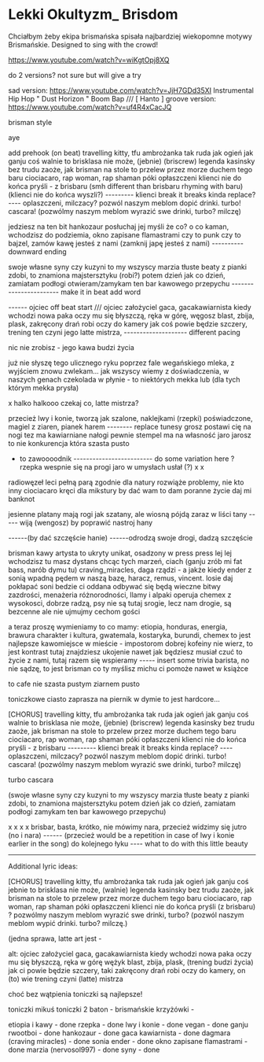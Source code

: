 # Lekki Okultyzm_ Brisdom

Chciałbym żeby ekipa brismańska spisała najbardziej wiekopomne motywy Brismańskie.
Designed to sing with the crowd!

https://www.youtube.com/watch?v=wiKgtOpj8XQ

do 2 versions? not sure but will give a try

sad version: https://www.youtube.com/watch?v=JjH7GDd35XI Instrumental Hip Hop " Dust Horizon " Boom Bap /// [ Hanto ]
groove version: https://www.youtube.com/watch?v=uf4R4xCacJQ



brisman style

aye 

add prehook
(on beat)
travelling kitty, tfu ambrożanka tak ruda jak ogień
jak ganju coś walnie to brisklasa nie może, (jebnie) (briscrew)
legenda kasinsky bez trudu zaoże, jak brisman na stole to przelew przez morze
duchem tego baru ciociacaro, rap woman, rap shaman
póki opłaszczeni klienci nie do końca pryśli - z brisbaru (smh different than brisbaru rhyming with baru) (klienci nie do końca wyszli?)
--------- klienci break it breaks kinda replace? ---- oplaszczeni, milczacy?
pozwól naszym meblom dopić drinki. turbo! cascara! (pozwólmy naszym meblom wyrazić swe drinki, turbo? milczę)

jedziesz na ten bit hankozaur posłuchaj jej myśli
że co? o co kaman, wchodzisz do podziemia, okno zapisane flamastrami
czy to punk czy to bajzel, zamów kawę jesteś z nami (zamknij japę jesteś z nami) ---------- downward ending

swoje własne syny czy kuzyni to my wszyscy
marzia tłuste beaty z pianki zdobi, to znamiona majstersztyku (robi?)
potem dzień jak co dzień, zamiatam podłogi
otwieram/zamykam ten bar kawowego przepychu ----------------------- make it in beat add word

------ ojciec off beat start /// 
ojciec założyciel gaca, gacakawiarnista 
kiedy wchodzi nowa paka oczy mu się błyszczą, 
ręka w górę, węgosz blast, zbija, plask, 
zakręcony drań robi oczy do kamery
jak coś powie będzie szczery,
trening ten czyni jego latte mistrza,  -------------------- different pacing

nic nie zrobisz - jego kawa
budzi życia

już nie słyszę tego ulicznego ryku 
poprzez fale wegańskiego mleka, z wyjściem znowu zwlekam...
jak wszyscy wiemy z doświadczenia, w naszych genach
czekolada w płynie - to niektórych mekka 
lub (dla tych którym mekka prysła)

x
halko halkooo
czekaj co, latte mistrza? 

przecież lwy i konie, tworzą jak szalone, 
naklejkami (rzepki) poświadczone, magiel z ziaren, pianek harem -------- replace tunesy
grosz postawi cię na nogi 
tez ma kawiarniane nałogi
pewnie stempel ma na własność
jaro jarosz to nie konkurencja która szasta pusto
- to zawoooodnik
------------------------- do some variation here ? rzepka wespnie się na progi
jaro w umysłach usłał (?)
x
x

radiowęzeł leci pełną parą
zgodnie dla natury rozwiąże problemy, nie kto inny ciociacaro
kręci dla mikstury by dać wam to 
dam poranne życie daj mi banknot

jesienne platany mają rogi jak szatany, 
ale wiosną pójdą zaraz w liści tany ----- wiją (wengosz)
by poprawić nastroj hany 

------(by dać szczęście hanie)
------odrodzą swoje drogi, dadzą szczęście

brisman kawy artysta to ukryty unikat, 
osadzony w press press lej lej 
wchodzisz tu masz dystans
chcąc tych marzeń, ciach
(ganju zrób mi fat bass, narób dymu tu)
craving_miracles, daga rządzi - a jakże
kiedy ender z sonią wpadną pędem w naszą bazę, 
haracz, remus, vincent. losie
daj pokłapać soni bedzie ci oddana
odbywać się będą wieczne bitwy zazdrości, 
menażeria różnorodności, 
llamy i alpaki operuja chemex z wysokosci, dobrze radzą,
psy nie są tutaj srogie, lecz nam drogie, są bezcenne
ale nie ujmujmy cechom gości

a teraz proszę wymieniamy to co mamy:
etiopia, honduras, energia, brawura
charakter i kultura, gwatemala, kostaryka, burundi, chemex
to jest najlepsze kawomiejsce w mieście - 
impostorom dobrej kofeiny nie wierz, to jest kontrast
tutaj znajdziesz ukojenie nawet jak będziesz musiał czuć to
życie z nami, tutaj razem się wspieramy ----- insert some trivia
barista, no nie sądzę, to jest brisman co ty myślisz 
michu ci pomoże nawet w książce 

to cafe nie szasta pustym ziarnem pusto

toniczkowe ciasto zaprasza na 
piernik w dymie to jest hardcore...

[CHORUS]
travelling kitty, tfu ambrożanka tak ruda jak ogień
jak ganju coś walnie to brisklasa nie może, (jebnie) (briscrew)
legenda kasinsky bez trudu zaoże, 
jak brisman na stole to przelew przez morze
duchem tego baru ciociacaro, rap woman, rap shaman
póki opłaszczeni klienci nie do końca pryśli - z brisbaru --------- klienci break it breaks kinda replace? ---- oplaszczeni, milczacy?
pozwól naszym meblom dopić drinki. turbo! cascara! (pozwólmy naszym meblom wyrazić swe drinki, turbo? milczę)

turbo cascara

(swoje własne syny czy kuzyni to my wszyscy
marzia tłuste beaty z pianki zdobi, to znamiona majstersztyku
potem dzień jak co dzień, zamiatam podłogi
zamykam ten bar kawowego przepychu)

x x x x
brisbar, basta, krótko, 
nie mówimy nara, przecież widzimy się jutro (no i nara) ------ (przecież would be a repetition in case of lwy i konie earlier in the song)
do kolejnego łyku ---- what to do with this little beauty
 


---------------------------

Additional lyric ideas:

[CHORUS]
travelling kitty, tfu ambrożanka tak ruda jak ogień 
jak ganju coś jebnie to brisklasa nie może, (walnie)
legenda kasinsky bez trudu zaoże, 
jak brisman na stole to przelew przez morze
duchem tego baru ciociacaro, rap woman, rap shaman
póki opłaszczeni klienci nie do końca pryśli (z brisbaru) ? 
pozwólmy naszym meblom wyrazić swe drinki, turbo? (pozwól naszym meblom wypić drinki. turbo? milczę.)

(jedna sprawa, latte art jest -


alt:
ojciec założyciel gaca, gacakawiarnista kiedy wchodzi
nowa paka oczy mu się błyszczą, 
ręka w górę wężyk blast, zbija, plask, (trening budzi życia)
jak ci powie będzie szczery, taki zakręcony drań
robi oczy do kamery, on (to) wie  trening czyni (latte) mistrza

choć bez wątpienia toniczki są najlepsze!

toniczki mikuś 
toniczki 2
baton - 
brismańskie krzyżówki -

etiopia i kawy - done
rzepka - done
lwy i konie - done
vegan - done
ganju rwootboi - done
hankozaur - done
gaca kawiarnista - done
dagmara (craving miracles) - done
sonia ender - done
okno zapisane flamastrami - done
marzia (nervosol997) - done
syny - done

